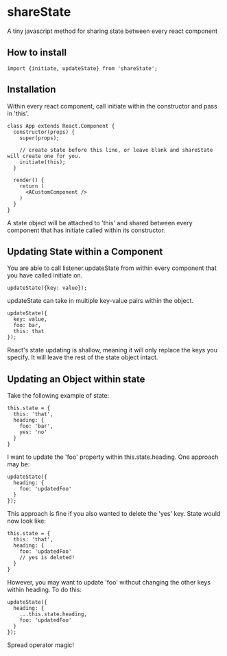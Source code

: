 # shareState

A tiny javascript method for sharing state between every react component

## How to install

```
import {initiate, updateState} from 'shareState';
```

## Installation

Within every react component, call initiate within the constructor and pass in 'this'.
```
class App extends React.Component {
  constructor(props) {
    super(props);

    // create state before this line, or leave blank and shareState will create one for you.
    initiate(this);
  }

  render() {
    return (
      <ACustomComponent />
    )
  }
}

```
A state object will be attached to 'this' and shared between every component that has initiate called within its constructor.

## Updating State within a Component

You are able to call listener.updateState from within every component that you have called initiate on.
```
updateState({key: value});
```

updateState can take in multiple key-value pairs within the object.

```
updateState({
  key: value,
  foo: bar,
  this: that
});
```
React's state updating is shallow, meaning it will only replace the keys you specify. It will leave the rest of the state object intact.

## Updating an Object within state

Take the following example of state:

```
this.state = {
  this: 'that',
  heading: {
    foo: 'bar',
    yes: 'no'
  }
}

```

I want to update the 'foo' property within this.state.heading. One approach may be:
```
updateState({
  heading: {
    foo: 'updatedFoo'
  }
});
```
This approach is fine if you also wanted to delete the 'yes' key. State would now look like:
```
this.state = {
  this: 'that',
  heading: {
    foo: 'updatedFoo'
    // yes is deleted!
  }
}
```
However, you may want to update 'foo' without changing the other keys within heading. To do this:
```
updateState({
  heading: {
    ...this.state.heading,
    foo: 'updatedFoo' 
  }
});
```
Spread operator magic!
